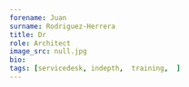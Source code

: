 ```yaml
---
forename: Juan
surname: Rodriguez-Herrera
title: Dr
role: Architect 
image_src: null.jpg
bio: 
tags: [servicedesk, indepth,  training,  ] 
---
```

